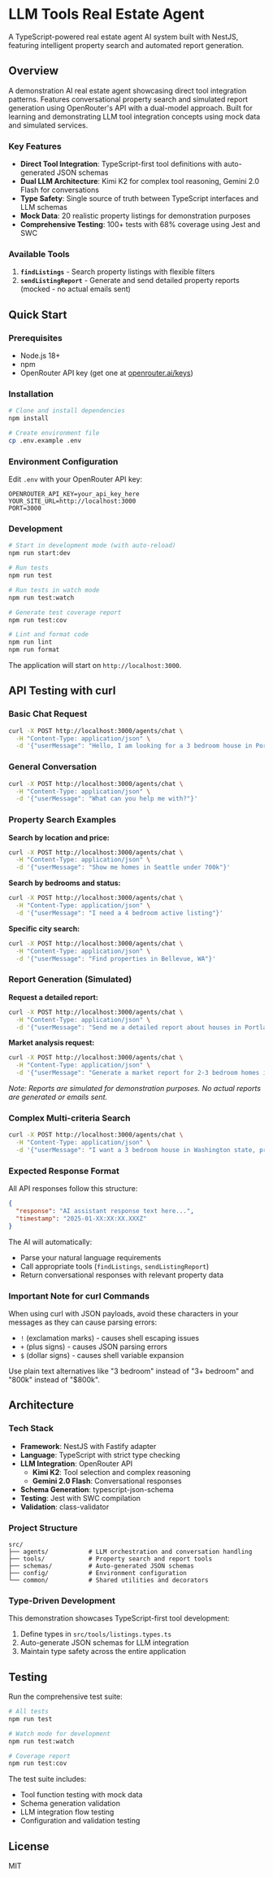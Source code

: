 # LLM Tools Real Estate Agent

A TypeScript-powered real estate agent AI system built with NestJS, featuring intelligent property search and automated report generation.

## Overview

A demonstration AI real estate agent showcasing direct tool integration patterns. Features conversational property search and simulated report generation using OpenRouter's API with a dual-model approach. Built for learning and demonstrating LLM tool integration concepts using mock data and simulated services.

### Key Features

- **Direct Tool Integration**: TypeScript-first tool definitions with auto-generated JSON schemas
- **Dual LLM Architecture**: Kimi K2 for complex tool reasoning, Gemini 2.0 Flash for conversations
- **Type Safety**: Single source of truth between TypeScript interfaces and LLM schemas
- **Mock Data**: 20 realistic property listings for demonstration purposes
- **Comprehensive Testing**: 100+ tests with 68% coverage using Jest and SWC

### Available Tools

1. **`findListings`** - Search property listings with flexible filters
2. **`sendListingReport`** - Generate and send detailed property reports (mocked - no actual emails sent)

## Quick Start

### Prerequisites

- Node.js 18+ 
- npm
- OpenRouter API key (get one at [openrouter.ai/keys](https://openrouter.ai/keys))

### Installation

```bash
# Clone and install dependencies
npm install

# Create environment file
cp .env.example .env
```

### Environment Configuration

Edit `.env` with your OpenRouter API key:

```env
OPENROUTER_API_KEY=your_api_key_here
YOUR_SITE_URL=http://localhost:3000
PORT=3000
```

### Development

```bash
# Start in development mode (with auto-reload)
npm run start:dev

# Run tests
npm run test

# Run tests in watch mode
npm run test:watch

# Generate test coverage report
npm run test:cov

# Lint and format code
npm run lint
npm run format
```

The application will start on `http://localhost:3000`.

## API Testing with curl

### Basic Chat Request

```bash
curl -X POST http://localhost:3000/agents/chat \
  -H "Content-Type: application/json" \
  -d '{"userMessage": "Hello, I am looking for a 3 bedroom house in Portland under 800k"}'
```

### General Conversation

```bash
curl -X POST http://localhost:3000/agents/chat \
  -H "Content-Type: application/json" \
  -d '{"userMessage": "What can you help me with?"}'
```

### Property Search Examples

**Search by location and price:**
```bash
curl -X POST http://localhost:3000/agents/chat \
  -H "Content-Type: application/json" \
  -d '{"userMessage": "Show me homes in Seattle under 700k"}'
```

**Search by bedrooms and status:**
```bash
curl -X POST http://localhost:3000/agents/chat \
  -H "Content-Type: application/json" \
  -d '{"userMessage": "I need a 4 bedroom active listing"}'
```

**Specific city search:**
```bash
curl -X POST http://localhost:3000/agents/chat \
  -H "Content-Type: application/json" \
  -d '{"userMessage": "Find properties in Bellevue, WA"}'
```

### Report Generation (Simulated)

**Request a detailed report:**
```bash
curl -X POST http://localhost:3000/agents/chat \
  -H "Content-Type: application/json" \
  -d '{"userMessage": "Send me a detailed report about houses in Portland under 600k"}'
```

**Market analysis request:**
```bash
curl -X POST http://localhost:3000/agents/chat \
  -H "Content-Type: application/json" \
  -d '{"userMessage": "Generate a market report for 2-3 bedroom homes in Oregon"}'
```

*Note: Reports are simulated for demonstration purposes. No actual reports are generated or emails sent.*

### Complex Multi-criteria Search

```bash
curl -X POST http://localhost:3000/agents/chat \
  -H "Content-Type: application/json" \
  -d '{"userMessage": "I want a 3 bedroom house in Washington state, preferably pending or sold, under 900k"}'
```

### Expected Response Format

All API responses follow this structure:

```json
{
  "response": "AI assistant response text here...",
  "timestamp": "2025-01-XX:XX:XX.XXXZ"
}
```

The AI will automatically:
- Parse your natural language requirements
- Call appropriate tools (`findListings`, `sendListingReport`)
- Return conversational responses with relevant property data

### Important Note for curl Commands

When using curl with JSON payloads, avoid these characters in your messages as they can cause parsing errors:
- `!` (exclamation marks) - causes shell escaping issues
- `+` (plus signs) - causes JSON parsing errors
- `$` (dollar signs) - causes shell variable expansion

Use plain text alternatives like "3 bedroom" instead of "3+ bedroom" and "800k" instead of "$800k".

## Architecture

### Tech Stack

- **Framework**: NestJS with Fastify adapter
- **Language**: TypeScript with strict type checking
- **LLM Integration**: OpenRouter API
  - **Kimi K2**: Tool selection and complex reasoning
  - **Gemini 2.0 Flash**: Conversational responses
- **Schema Generation**: typescript-json-schema
- **Testing**: Jest with SWC compilation
- **Validation**: class-validator

### Project Structure

```
src/
├── agents/           # LLM orchestration and conversation handling
├── tools/            # Property search and report tools
├── schemas/          # Auto-generated JSON schemas
├── config/           # Environment configuration
└── common/           # Shared utilities and decorators
```

### Type-Driven Development

This demonstration showcases TypeScript-first tool development:

1. Define types in `src/tools/listings.types.ts`
2. Auto-generate JSON schemas for LLM integration
3. Maintain type safety across the entire application

## Testing

Run the comprehensive test suite:

```bash
# All tests
npm run test

# Watch mode for development
npm run test:watch

# Coverage report
npm run test:cov
```

The test suite includes:
- Tool function testing with mock data
- Schema generation validation
- LLM integration flow testing
- Configuration and validation testing


## License

MIT